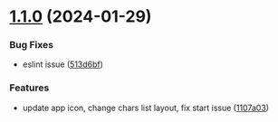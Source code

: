 # [1.1.0](https://github.com/d0kur0/pw-launcher/compare/v1.0.2...v1.1.0) (2024-01-29)


### Bug Fixes

* eslint issue ([513d6bf](https://github.com/d0kur0/pw-launcher/commit/513d6bf3845c16b8f2cb7f6aada9fad1dfa9fea3))


### Features

* update app icon, change chars list layout, fix start issue ([1107a03](https://github.com/d0kur0/pw-launcher/commit/1107a03ad74277161a4690dee8431a65ff67173f))
